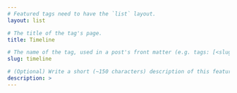 ```yaml
---
# Featured tags need to have the `list` layout.
layout: list

# The title of the tag's page.
title: Timeline

# The name of the tag, used in a post's front matter (e.g. tags: [<slug>]).
slug: timeline

# (Optional) Write a short (~150 characters) description of this featured tag.
description: >
---
```

